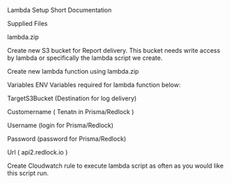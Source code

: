 Lambda Setup Short Documentation

Supplied Files

lambda.zip



Create new S3 bucket for Report delivery. This bucket needs write access by lambda or specifically the lambda script we create.

Create new lambda function using lambda.zip

Variables ENV Variables required for lambda function below:

TargetS3Bucket    (Destination for log delivery)

Customername  ( Tenatn in Prisma/Redlock )

Username  (login for Prisma/Redlock)

Password  (password for Prisma/Redlock)

Url    ( api2.redlock.io )



Create Cloudwatch rule to execute lambda script as often as you would like this script run.
